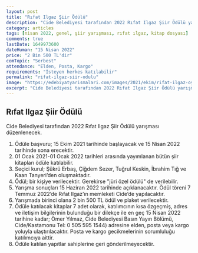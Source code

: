 ```yaml
---
layout: post
title: "Rıfat Ilgaz Şiir Ödülü"
description: "Cide Belediyesi tarafından 2022 Rıfat Ilgaz Şiir Ödülü yarışması düzenlenecek."
category: articles
tags: [nisan 2022, genel, şiir yarışması, rıfat ılgaz, kitap dosyası]
comments: true
lastDate: 1649973600 
dateHuman: "15 Nisan 2022"
price: "2 Bin 500 TL'dir"
comTopic: "Serbest"
attendance: "Elden, Posta, Kargo"
requirements: "İsteyen herkes katılabilir"
permalink: "rifat-ilgaz-siir-odulu"
image: "https://edebiyatyarismalari.com/images/2021/ekim/rifat-ilgaz-oyku-odulu.jpg"
excerpt: "Cide Belediyesi tarafından 2022 Rıfat Ilgaz Şiir Ödülü yarışması düzenlenecek."
---
```


## Rıfat Ilgaz Şiir Ödülü
Cide Belediyesi tarafından 2022 Rıfat Ilgaz Şiir Ödülü yarışması düzenlenecek.  

1. Ödüle başvuru; 15 Ekim 2021 tarihinde başlayacak ve 15 Nisan 2022 tarihinde sona erecektir.
2. 01 Ocak 2021-01 Ocak 2022 tarihleri arasında yayımlanan bütün şiir kitapları ödüle katılabilir.
3. Seçici kurul; Şükrü Erbaş, Çiğdem Sezer, Tuğrul Keskin, İbrahim Tığ ve Kaan Tanyeri’den oluşmaktadır.
4. Ödül; bir kişiye verilecektir. Gerekirse "jüri özel ödülü" de verilebilir.
5. Yarışma sonuçları 15 Haziran 2022 tarihinde açıklanacaktır. Ödül töreni 7 Temmuz 2022’de Rıfat Ilgaz’ın memleketi Cide’de yapılacaktır.
6. Yarışmada birinci olana 2 bin 500 TL ödül ve plaket verilecektir.
7. Ödüle katılacak kitaplar 7 adet olarak, katılımcının kısa özgeçmiş, adres ve iletişim bilgilerinin bulunduğu bir dilekçe ile en geç 15 Nisan 2022 tarihine kadar; Ömer Yılmaz, Cide Belediyesi Basın Yayın Bölümü, Cide/Kastamonu Tel: 0 505 595 1544) adresine elden, posta veya kargo yoluyla ulaştırılacaktır. Posta ve kargo gecikmelerinin sorumluluğu katılımcıya aittir.
8. Ödüle katılan yapıtlar sahiplerine geri gönderilmeyecektir.